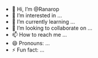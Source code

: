 - 👋 Hi, I’m @Ranarop
- 👀 I’m interested in ...
- 🌱 I’m currently learning ...
- 💞️ I’m looking to collaborate on ...
- 📫 How to reach me ...
- 😄 Pronouns: ...
- ⚡ Fun fact: ...

<!---
Ranarop/Ranarop is a ✨ special ✨ repository because its `README.md` (this file) appears on your GitHub profile.
You can click the Preview link to take a look at your changes.
--->
